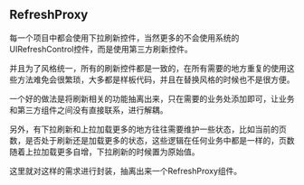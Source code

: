 ##  RefreshProxy

每一个项目中都会使用下拉刷新控件，当然更多的不会使用系统的UIRefreshControl控件，而是使用第三方刷新控件。

并且为了风格统一，所有的刷新控件都是一致的，在所有需要的地方重复的使用这些方法难免会很繁琐，大多都是样板代码，并且在替换风格的时候也不是很方便。

一个好的做法是将刷新相关的功能抽离出来，只在需要的业务处添加即可，让业务和第三方组件之间没有直接联系，进行解耦。

另外，有下拉刷新和上拉加载更多的地方往往需要维护一些状态，比如当前的页数，是否处于刷新还是加载更多的状态，这些逻辑在任何业务中都是一样的，页数随着上拉加载更多自增，下拉刷新的时候置为原始值。

这里就对这样的需求进行封装，抽离出来一个RefreshProxy组件。



